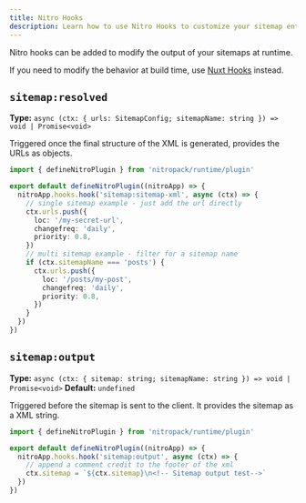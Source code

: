 ```yaml
---
title: Nitro Hooks
description: Learn how to use Nitro Hooks to customize your sitemap entries.
---
```


Nitro hooks can be added to modify the output of your sitemaps at runtime. 

If you need to modify the behavior at build time, use [Nuxt Hooks](/sitemap/api/nuxt-hooks) instead.

## `sitemap:resolved`

**Type:** `async (ctx: { urls: SitemapConfig; sitemapName: string }) => void | Promise<void>`

Triggered once the final structure of the XML is generated, provides the URLs as objects.

```ts [server/plugins/sitemap.ts]
import { defineNitroPlugin } from 'nitropack/runtime/plugin'

export default defineNitroPlugin((nitroApp) => {
  nitroApp.hooks.hook('sitemap:sitemap-xml', async (ctx) => {
    // single sitemap example - just add the url directly
    ctx.urls.push({
      loc: '/my-secret-url',
      changefreq: 'daily',
      priority: 0.8,
    })
    // multi sitemap example - filter for a sitemap name
    if (ctx.sitemapName === 'posts') {
      ctx.urls.push({
        loc: '/posts/my-post',
        changefreq: 'daily',
        priority: 0.8,
      })
    }
  })
})
```

## `sitemap:output`

**Type:** `async (ctx: { sitemap: string; sitemapName: string }) => void | Promise<void>`
**Default:** `undefined`

Triggered before the sitemap is sent to the client.
It provides the sitemap as a XML string.

```ts [server/plugins/sitemap.ts]
import { defineNitroPlugin } from 'nitropack/runtime/plugin'

export default defineNitroPlugin((nitroApp) => {
  nitroApp.hooks.hook('sitemap:output', async (ctx) => {
    // append a comment credit to the footer of the xml
    ctx.sitemap = `${ctx.sitemap}\n<!-- Sitemap output test-->`
  })
})
```



